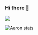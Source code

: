 ### Hi there 👋
![](https://komarev.com/ghpvc/?username=roharon)

![Aaron stats](https://github-readme-stats.vercel.app/api?username=roharon&show_icons=true&theme=dracula&count_private=true)
<!--
**roharon/roharon** is a ✨ _special_ ✨ repository because its `README.md` (this file) appears on your GitHub profile.

Here are some ideas to get you started:

- 🔭 I’m currently working on ...
- 🌱 I’m currently learning ...
- 👯 I’m looking to collaborate on ...
- 🤔 I’m looking for help with ...
- 💬 Ask me about ...
- 📫 How to reach me: ...
- 😄 Pronouns: ...
- ⚡ Fun fact: ...
-->
